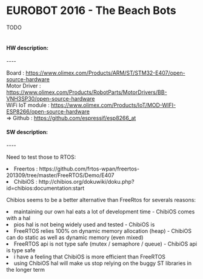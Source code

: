 EUROBOT 2016 - The Beach Bots
====

TODO <br><br>

<h4>HW description:</h4>
----

Board : https://www.olimex.com/Products/ARM/ST/STM32-E407/open-source-hardware <br>
Motor Driver : https://www.olimex.com/Products/RobotParts/MotorDrivers/BB-VNH3SP30/open-source-hardware<br>
WiFi IoT module : https://www.olimex.com/Products/IoT/MOD-WIFI-ESP8266/open-source-hardware<br> 
=> Github : https://github.com/espressif/esp8266_at<br>

<h4>SW description:</h4>
----

Need to test those to RTOS:<br>

<li>Freertos : https://github.com/frtos-wpan/freertos-201309/tree/master/FreeRTOS/Demo/E407</li>
<li>ChibiOS : http://chibios.org/dokuwiki/doku.php?id=chibios:documentation:start</li>
    
Chibios seems to be a better alternative than FreeRtos for severals reasons:<br>
<li>maintaining our own hal eats a lot of development time - ChibiOS comes with a hal</li>
<li>pios hal is not being widely used and tested - ChibiOS is</li>
<li>FreeRTOS relies 100% on dynamic memory allocation (heap) - ChibiOS can do static as well as dynamic memory (even mixed)</li>
<li>FreeRTOS api is not type safe (mutex / semaphore / queue) - ChibiOS api is type safe</li>
<li>i have a feeling that ChibiOS is more efficient than FreeRTOS</li>
<li>using ChibiOS hal will make us stop relying on the buggy ST libraries in the longer term</li>
